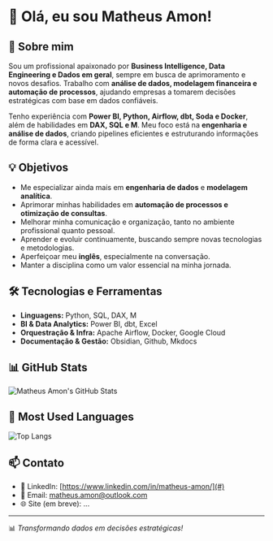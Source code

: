 # 👋 Olá, eu sou Matheus Amon!

## 🚀 Sobre mim
Sou um profissional apaixonado por **Business Intelligence, Data Engineering e Dados em geral**, sempre em busca de aprimoramento e novos desafios. Trabalho com **análise de dados, modelagem financeira e automação de processos**, ajudando empresas a tomarem decisões estratégicas com base em dados confiáveis.

Tenho experiência com **Power BI, Python, Airflow, dbt, Soda e Docker**, além de habilidades em **DAX, SQL e M**. Meu foco está na **engenharia e análise de dados**, criando pipelines eficientes e estruturando informações de forma clara e acessível.

## 💡 Objetivos
- Me especializar ainda mais em **engenharia de dados** e **modelagem analítica**.
- Aprimorar minhas habilidades em **automação de processos e otimização de consultas**.
- Melhorar minha comunicação e organização, tanto no ambiente profissional quanto pessoal.
- Aprender e evoluir continuamente, buscando sempre novas tecnologias e metodologias.
- Aperfeiçoar meu **inglês**, especialmente na conversação.
- Manter a disciplina como um valor essencial na minha jornada.

## 🛠️ Tecnologias e Ferramentas
- **Linguagens:** Python, SQL, DAX, M
- **BI & Data Analytics:** Power BI, dbt, Excel
- **Orquestração & Infra:** Apache Airflow, Docker, Google Cloud
- **Documentação & Gestão:** Obsidian, Github, Mkdocs

## 📊 GitHub Stats
![Matheus Amon's GitHub Stats](https://github-readme-stats.vercel.app/api?username=matheus-amon&show_icons=true&theme=dracula)

## 📌 Most Used Languages
![Top Langs](https://github-readme-stats.vercel.app/api/top-langs/?username=matheus-amon&layout=compact&theme=dracula)

## 📫 Contato
- 💼 LinkedIn: [https://www.linkedin.com/in/matheus-amon/](#)
- 📧 Email: [matheus.amon@outlook.com](#)
- 🌐 Site (em breve): ...

---
📊 *Transformando dados em decisões estratégicas!*
